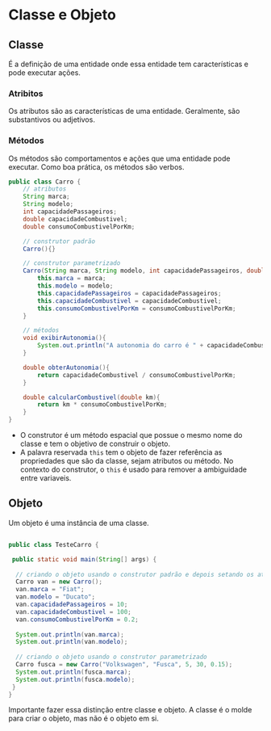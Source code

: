 # Classe e Objeto

## Classe

É a definição de uma entidade onde essa entidade tem características e pode executar ações.

### Atribitos

Os atributos são as características de uma entidade. Geralmente, são substantivos ou adjetivos.

### Métodos

Os métodos são comportamentos e ações que uma entidade pode executar. Como boa prática, os métodos são verbos.

```java
public class Carro {
    // atributos
    String marca;
    String modelo;
    int capacidadePassageiros;
    double capacidadeCombustivel;
    double consumoCombustivelPorKm;

    // construtor padrão
    Carro(){}

    // construtor parametrizado
    Carro(String marca, String modelo, int capacidadePassageiros, double capacidadeCombustivel, double consumoCombustivelPorKm){
        this.marca = marca;
        this.modelo = modelo;
        this.capacidadePassageiros = capacidadePassageiros;
        this.capacidadeCombustivel = capacidadeCombustivel;
        this.consumoCombustivelPorKm = consumoCombustivelPorKm;
    }

    // métodos
    void exibirAutonomia(){
        System.out.println("A autonomia do carro é " + capacidadeCombustivel/consumoCombustivelPorKm + " km");
    }

    double obterAutonomia(){
        return capacidadeCombustivel / consumoCombustivelPorKm;
    }

    double calcularCombustivel(double km){
        return km * consumoCombustivelPorKm;
    }
}
```

- O construtor é um método espacial que possue o mesmo nome do classe e tem o objetivo de construir o objeto.
- A palavra reservada `this` tem o objeto de fazer referência as propriedades que são da classe, sejam atributos ou método. No contexto do construtor, o `this` é usado para remover a ambiguidade entre variaveis.

## Objeto

Um objeto é uma instância de uma classe.

```java

public class TesteCarro {

 public static void main(String[] args) {
  
  // criando o objeto usando o construtor padrão e depois setando os atributos
  Carro van = new Carro();
  van.marca = "Fiat";
  van.modelo = "Ducato";
  van.capacidadePassageiros = 10;
  van.capacidadeCombustivel = 100;
  van.consumoCombustivelPorKm = 0.2;
  
  System.out.println(van.marca);
  System.out.println(van.modelo);
  
  // criando o objeto usando o construtor parametrizado
  Carro fusca = new Carro("Volkswagen", "Fusca", 5, 30, 0.15);
  System.out.println(fusca.marca);
  System.out.println(fusca.modelo);
 }
}

```

Importante fazer essa distinção entre classe e objeto. A classe é o molde para criar o objeto, mas não é o objeto em si.
